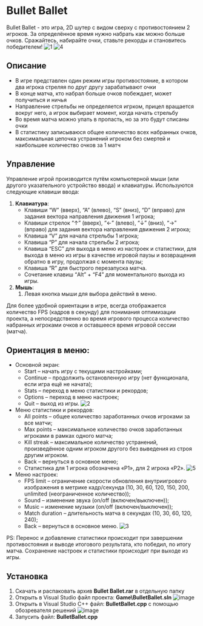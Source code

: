 # Bullet Ballet
Bullet Ballet - это игра, 2D шутер с видом сверху с противостоянием 2 игроков. За определённое время нужно набрать как можно больше очков. Сражайтесь, набирайте очки, ставьте рекорды и становитесь победителем!
![1](https://github.com/Zmeewik/BalletBullet/assets/74759106/9f5ff2d5-c8b3-4f86-80e5-7faa5c5e24c1)
![4](https://github.com/Zmeewik/BalletBullet/assets/74759106/3644ba3d-a4b1-4fcf-a5d0-e8b78907a8b3)
## Описание
+ В игре представлен один режим игры противостояние, в котором два игрока стреляя по друг другу зарабатывают очки
+ В конце матча, кто набрал больше очков побеждает, может получиться и ничья
+ Направление стрельбы не определяется игрком, прицел вращается вокруг него, а игрок выбирает момент, когда начать стрельбу
+ Во время матча можно упать в пропасть, но за это будут списаны очки
+ В статистику записываюся общее количество всех набранных очков, максимальная цепочка устранений игроком без смертей и наибольшее количество очков за 1 матч
## Управление
Управление игрой производится путём компьютерной мыши (или другого указательного устройство ввода) и клавиатуры. Используются следующие клавиши ввода:

1. **Клавиатура**:
	+ Клавиши “W” (вверх), “A” (влево), “S” (вниз), “D” (вправо) для задания вектора направления движения 1 игрока;
	+ Клавиши стрелок “↑” (вверх), “←” (влево), “↓” (вниз), “→” (вправо) для задания вектора направления движения 2 игрока;
	+ Клавиша “V” для начала стрельбы 1 игрока;
	+ Клавиша “P” для начала стрельбы 2 игрока;
	+ Клавиша “ESC” для выхода в меню из настроек и статистики, для выхода в меню из игры в качестве игровой паузы и возвращения обратно в игру, продолжая с момента паузы;
	+ Клавиша “R” для быстрого перезапуска матча.
	+ Сочетание клавиш “Alt” + “F4” для моментального выхода из игры.
2. **Мышь**:
	1. Левая кнопка мыши для выбора действий в меню.

Для более удобной ориентации в игре, всегда отображается количество FPS (кадров в секунду) для понимания оптимизации проекта, а непосредственно во время игрового процесса количество набранных игроками очков и оставшееся время игровой сессии (матча).

## Ориентация в меню: 
+ Основной экран:
	+ Start – начать игру с текущими настройками;
	+ Continue – продолжить остановленную игру (нет функционала, если игра ещё не начата);
	+ Stats – переход в меню статистики и рекордов;
	+ Options – переход в меню настроек;
	+ Quit – выход из игры.
![2](https://github.com/Zmeewik/BalletBullet/assets/74759106/b86a0168-f45c-4bae-9d43-67a524840926)
+ Меню статистики и рекордов:
	+ All points – общее количество заработанных очков игроками за все матчи;
	+ Max points – максимальное количество очков заработанных игроками в рамках одного матча;
	+ Kill streak – максимальное количество устранений, произведённое одним игроком другого без выведения из строя другим игроком.
	+ Back – вернуться в основное меню;
	+ Статистика для 1 игрока обозначена «P1», для 2 игрока «P2».
![5](https://github.com/Zmeewik/BalletBullet/assets/74759106/229cc204-cec3-43c2-9713-fb2dcb2dd3de)
+ Меню настроек:
	+ FPS limit – ограничение скорости обновления внутриигрового изображения в метрике кадр/секунда (10, 30, 60, 120, 150, 200, unlimited (неограниченное количество));
	+ Sound – изменение звука (on/off (включен/выключен));
	+ Music – изменение музыки (on/off (включен/выключен));
	+ Match duration – длительность матча в секундах (10, 30, 60, 120, 240);
	+ Back – вернуться в основное меню.
![3](https://github.com/Zmeewik/BalletBullet/assets/74759106/6c9e8e4c-caa3-40ce-9493-7a0500569cd3)

PS: Перенос и добавление статистики происходит при завершении противостояния и выводе итогового результата, кто победил, по итогу матча. Сохранение настроек и статистики происходит при выходе из игры.

## Установка
1. Скачать и распаковать архив **Bullet Ballet.rar** в отдельную папку
2. Открыть в Visual Studio файл проекта: **Game\BulletBallet.sln**
![image](https://github.com/Zmeewik/BalletBullet/assets/74759106/da021d3c-6203-4947-812a-eee7b3170482)
3. Открыть в Visual Studio C++ файл: **BulletBallet.cpp** с помощью обозревателя решений
![image](https://github.com/Zmeewik/BalletBullet/assets/74759106/e6661438-2cc6-45f4-9026-b68e45cbca18)
4. Запусить файл: **BulletBallet.cpp**
